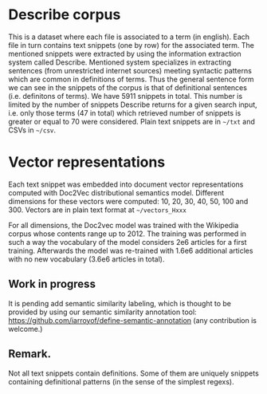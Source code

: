 # Describe corpus
This is a dataset where each file is associated to a term (in english). Each file in turn contains text snippets (one by row) for the associated term. The mentioned snippets were extracted by using the information extraction system called Describe. Mentioned system specializes in extracting sentences (from unrestricted internet sources) meeting syntactic patterns which are common in definitions of terms. Thus the general sentence form we can see in the snippets of the corpus is that of definitional sentences (i.e. definitons of terms). We have 5911 snippets in total. This number is limited by the number of snippets Describe returns for a given search input, i.e. only those terms (47 in total) which retrieved number of snippets is greater or equal to 70 were considered. Plain text snippets are in `~/txt` and CSVs in `~/csv`.

# Vector representations

Each text snippet was embedded into document vector representations computed with Doc2Vec distributional semantics model. Different dimensions for these vectors were computed: 10, 20, 30, 40, 50, 100 and 300. Vectors are in plain text format at `~/vectors_Hxxx`

For all dimensions, the Doc2vec model was trained with the Wikipedia corpus whose contents range up to 2012. The training was performed in such a way the vocabulary of the model considers 2e6 articles for a first training. Afterwards the model was re-trained with 1.6e6 additional articles with no new vocabulary (3.6e6 articles in total).

## Work in progress 

It is pending add semantic similarity labeling, which is thought to be provided by using our semantic similarity annotation tool: https://github.com/iarroyof/define-semantic-annotation (any contribution is welcome.)

## Remark. 

Not all text snippets contain definitions. Some of them are uniquely snippets containing definitional patterns (in the sense of the simplest regexs).
